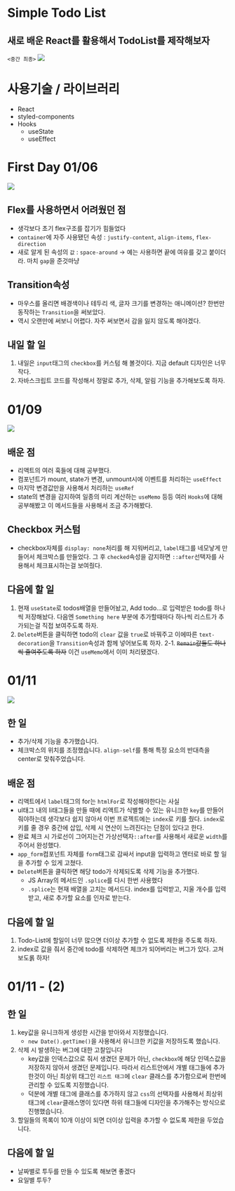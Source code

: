 # Simple Todo List

## 새로 배운 React를 활용해서 TodoList를 제작해보자
`<중간 최종>`
<img src="./images/third.gif">

# 사용기술 / 라이브러리
- React
- styled-components
- Hooks
    - useState
    - useEffect

# First Day 01/06
<img src="./images/first_day.gif">

## Flex를 사용하면서 어려웠던 점
- 생각보다 초기 flex구조를 잡기가 힘들었다
- `container`에 자주 사용됐던 속성 : `justify-content`, `align-items`, `flex-direction`
- 새로 알게 된 속성의 `값` : `space-around` -> 예는 사용하면 끝에 여유를 갖고 붙이더라. 마치 `gap`을 준것마냥

## Transition속성
- 마우스를 올리면 배경색이나 테두리 색, 글자 크기를 변경하는 애니메이션? 한번만 동작하는 `Transition`을 써보았다. 
- 역시 오랜만에 써보니 어렵다. 자주 써보면서 감을 잃지 않도록 해야겠다.

## 내일 할 일
1. 내일은 `input`태그의 `checkbox`를 커스텀 해 볼것이다. 지금 default 디자인은 너무 작다. 
2. 자바스크립트 코드를 작성해서 정말로 추가, 삭제, 알림 기능을 추가해보도록 하자.

# 01/09
<img src="./images/second.png"/>

## 배운 점
- 리액트의 여러 훅들에 대해 공부했다. 
- 컴포넌트가 mount, state가 변경, unmount시에 이벤트를 처리하는 `useEffect`
- 마지막 변경값만을 사용해서 처리하는 `useRef`
- state의 변경을 감지하여 일종의 미리 계산하는 `useMemo` 등등 여러 `Hooks`에 대해 공부해봤고 이 메서드들을 사용해서 조금 추가해봤다.

## Checkbox 커스텀
- checkbox자체를 `display: none`처리를 해 지워버리고, `label`태그를 네모낳게 만들어서 체크박스를 만들었다. 그 후 `checked`속성을 감지하면 `::after`선택자를 사용해서 체크표시하는걸 보여줬다.

## 다음에 할 일
1. 현재 `useState`로 todos배열을 만들어놨고, Add todo...로 입력받은 todo를 하나씩 저장해놨다. 다음엔 `Something here` 부분에 추가할때마다 하나씩 리스트가 추가되는걸 직접 보여주도록 하자.
2. `Delete`버튼을 클릭하면 todo의 `clear` 값을 `true`로 바꿔주고 이에따른 `text-decoration`을 `Transition`속성과 함께 넣어보도록 하자.
2-1. <del>`Remain`값들도 하나씩 줄여주도록 하자</del> 이건 `useMemo`에서 이미 처리됐겠다.

# 01/11
<img src="./images/third.png"/>

## 한 일
- 추가/삭제 기능을 추가했습니다.
- 체크박스의 위치를 조정했습니다. `align-self`를 통해 특정 요소의 반대측을 center로 맞춰주었습니다.

## 배운 점
- 리액트에서 `label`태그의 for는 `htmlFor`로 작성해야한다는 사실
- ul태그 내의 li태그들을 만들 때에 리액트가 식별할 수 있는 유니크한 `key`를 만들어 줘야하는데 생각보다 쉽지 않아서 이번 프로젝트에는 `index`로 키를 줬다. `index`로 키를 줄 경우 중간에 삽입, 삭제 시 연산이 느려진다는 단점이 있다고 한다.
- 완료 체크 시 가로선이 그어지는건 가상선택자`::after`를 사용해서 새로운 `width`를 주어서 완성했다. 
- `app_form`컴포넌트 자체를 `form`태그로 감싸서 input을 입력하고 엔터로 바로 할 일을 추가할 수 있게 고쳤다.
- `Delete`버튼을 클릭하면 해당 todo가 삭제되도록 삭제 기능을 추가했다.
    - JS Array의 메서드인 `.splice`를 다시 한번 사용했다
    - `.splice`는 현재 배열을 고치는 메서드다. index를 입력받고, 지울 개수를 입력받고, 새로 추가할 요소를 인자로 받는다.

## 다음에 할 일
1. Todo-List에 할일이 너무 많으면 더이상 추가할 수 없도록 제한을 주도록 하자.
2. index로 값을 줘서 중간에 todo를 삭제하면 체크가 되어버리는 버그가 있다. 고쳐보도롥 하자!

# 01/11 - (2)

## 한 일
1. key값을 유니크하게 생성한 시간을 받아와서 지정했습니다.
    - ```new Date().getTime()```을 사용해서 유니크한 키값을 저장하도록 했습니다.
2. 삭제 시 발생하는 버그에 대한 고찰입니다
    - key값을 인덱스값으로 줘서 생겼던 문제가 아닌, `checkbox`에 해당 인덱스값을 저장하지 않아서 생겼던 문제입니다. 따라서 리스트안에서 개별 태그들에 추가한것이 아닌 최상위 태그인 `리스트 태그`에 `clear` 클래스를 추가함으로써 한번에 관리할 수 있도록 지정했습니다.
    -  덕분에 개별 태그에 클래스를 추가하지 않고 `css`의 선택자를 사용해서 최상위 태그에 `clear`클래스명이 있다면 하위 태그들에 디자인을 추가해주는 방식으로 진행했습니다.
3. 할일들의 목록이 10개 이상이 되면 더이상 입력을 추가할 수 없도록 제한을 두었습니다.

## 다음에 할 일
- 날짜별로 투두를 만들 수 있도록 해보면 좋겠다
- 요일별 투두?